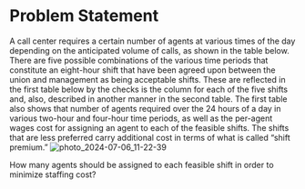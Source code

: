 # Problem Statement

A call center requires a certain number of agents at various times of the day depending on the
anticipated volume of calls, as shown in the table below. There are five possible combinations of
the various time periods that constitute an eight-hour shift that have been agreed upon between
the union and management as being acceptable shifts. These are reflected in the first table below
by the checks is the column for each of the five shifts and, also, described in another manner in
the second table. The first table also shows that number of agents required over the 24 hours of a
day in various two-hour and four-hour time periods, as well as the per-agent wages cost for
assigning an agent to each of the feasible shifts. The shifts that are less preferred carry additional
cost in terms of what is called “shift premium.”
![photo_2024-07-06_11-22-39](https://github.com/Samariddin04/Projects/assets/149710984/302a340f-1b8a-49a5-88c2-f0857ece6447)

How many agents should be assigned to each feasible shift in order to minimize staffing cost?


